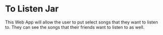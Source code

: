 # To Listen Jar
This Web App will allow the user to put select songs that they want to listen to. They can see the songs that their friends want to listen to as well.
